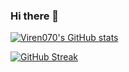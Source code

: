 ### Hi there 👋

[![Viren070's GitHub stats](https://github-readme-stats.vercel.app/api?username=Viren070)](https://github.com/anuraghazra/github-readme-stats)

[![GitHub Streak](https://streak-stats.demolab.com/?user=Viren070)](https://git.io/streak-stats)

<!--
**Viren070/Viren070** is a ✨ _special_ ✨ repository because its `README.md` (this file) appears on your GitHub profile.

Here are some ideas to get you started:

- 🔭 I’m currently working on ...
- 🌱 I’m currently learning ...
- 👯 I’m looking to collaborate on ...
- 🤔 I’m looking for help with ...
- 💬 Ask me about ...
- 📫 How to reach me: ...
- 😄 Pronouns: ...
- ⚡ Fun fact: ...
-->

